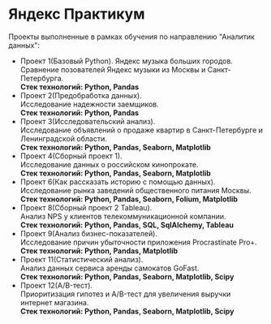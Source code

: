 # Яндекс Практикум
Проекты выполненные в рамках обучения по направлению "Аналитик данных":
- Проект 1(Базовый Python). Яндекс музыка больших городов.  
  Сравнение позователей Яндекс музыки из Москвы и Санкт-Петербурга.  
  **Cтек технологий: Python, Pandas**
- Проект 2(Предобработка данных).  
  Исследование надежности заемщиков.  
  **Cтек технологий: Python, Pandas**
- Проект 3(Исследовательский анализ).  
  Исследование объявлений о продаже квартир в Санкт-Петербурге и Ленинградской области.  
  **Cтек технологий: Python, Pandas, Seaborn, Matplotlib**
- Проект 4(Сборный проект 1).  
  Исследование данных о российском кинопрокате.  
  **Cтек технологий: Python, Pandas, Seaborn, Matplotlib**
- Проект 6(Как рассказать историю с помощью данных).  
  Исследование рынка заведений общественного питания Москвы.  
  **Cтек технологий: Python, Pandas, Seaborn, Folium, Matplotlib**
- Проект 8(Сборный проект 2 Tableau).  
  Анализ NPS у клиентов телекоммуникационной компании.  
  **Cтек технологий: Python, Pandas, SQL, SqlAlchemy, Tableau**
- Проект 9(Анализ бизнес-показателей).  
  Исследование причин убыточности приложения Procrastinate Pro+.  
  **Cтек технологий: Python, Pandas, Matplotlib**
- Проект 11(Статистический анализ).  
  Анализ данных сервиса аренды самокатов GoFast.  
  **Cтек технологий: Python, Pandas, Seaborn, Matplotlib, Scipy**
- Проект 12(A/B-тест).  
  Приоритизация гипотез и A/B-тест для увеличения выручки интернет магазина.  
  **Cтек технологий: Python, Pandas, Seaborn, Matplotlib, Scipy**
